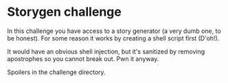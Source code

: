 # Storygen challenge

In this challenge you have access to a story generator (a very dumb one, to be
honest). For some reason it works by creating a shell script first (D'oh!).

It would have an obvious shell injection, but it's sanitized by removing
apostrophes so you cannot break out. Pwn it anyway.

Spoilers in the challenge directory.
